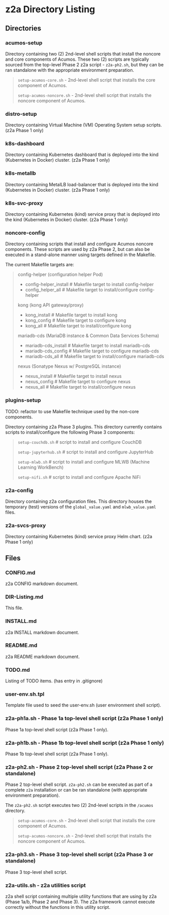 # z2a Directory Listing

## Directories

### acumos-setup

Directory containing two (2) 2nd-level shell scripts that install the noncore and core components of Acumos.  These two (2) scripts are typically sourced from the top-level Phase 2 z2a script - `z2a-ph2.sh`, but they can be ran standalone with the appropriate environment preparation.

>`setup-acumos-core.sh` - 2nd-level shell script that installs the core component of Acumos.
>
>`setup-acumos-noncore.sh` - 2nd-level shell script that installs the noncore component of Acumos.

### distro-setup

Directory containing Virtual Machine (VM) Operating System setup scripts.  (z2a Phase 1 only)

### k8s-dashboard

Directory containing Kubernetes dashboard that is deployed into the kind (Kubernetes in Docker) cluster. (z2a Phase 1 only)

### k8s-metallb

Directory containing MetalLB load-balancer that is deployed into the kind (Kubernetes in Docker) cluster. (z2a Phase 1 only)

### k8s-svc-proxy

Directory containing Kubernetes (kind) service proxy that is deployed into the kind (Kubernetes in Docker) cluster. (z2a Phase 1 only)

### noncore-config

Directory containing scripts that install and configure Acumos noncore components.   These scripts are used by z2a Phase 2, but can also be executed in a  stand-alone manner using targets defined in the Makefile.

The current Makefile targets are:

>config-helper (configuration helper Pod)
>
>* config-helper_install    # Makefile target to install config-helper
>* config_helper_all        # Makefile target to install/configure config-helper
>
>kong (kong API gateway/proxy)
>
>* kong_install             # Makefile target to install kong
>* kong_config              # Makefile target to configure kong
>* kong_all                 # Makefile target to install/configure kong
>
>mariadb-cds (MariaDB instance & Common Data Services Schema)
>
>* mariadb-cds_install      # Makefile target to install mariadb-cds
>* mariadb-cds_config       # Makefile target to configure mariadb-cds
>* mariadb-cds_all          # Makefile target to install/configure mariadb-cds
>
>nexus (Sonatype Nexus w/ PostgreSQL instance)
>
>* nexus_install            # Makefile target to install nexus
>* nexus_config             # Makefile target to configure nexus
>* nexus_all                # Makefile target to install/configure nexus

### plugins-setup

TODO: refactor to use Makefile technique used by the non-core components.

Directory containing z2a Phase 3 plugins.   This directory currently contains scripts to install/configure the following Phase 3 components:

> `setup-couchdb.sh`          # script to install and configure CouchDB
>
> `setup-jupyterhub.sh`       # script to install and configure JupyterHub
>
> `setup-mlwb.sh`             # script to install and configure MLWB (Machine Learning WorkBench)
>
> `setup-nifi.sh`             # script to install and configure Apache NiFi

### z2a-config

Directory containing z2a configuration files.  This directory houses the temporary (test) versions of the `global_value.yaml` and `mlwb_value.yaml` files.

### z2a-svcs-proxy

Directory containing Kubernetes (kind) service proxy Helm chart. (z2a Phase 1 only)

## Files

### CONFIG.md

z2a CONFIG markdown document.

### DIR-Listing.md

This file.

### INSTALL.md

z2a INSTALL markdown document.

### README.md

z2a README markdown document.

### TODO.md

Listing of TODO items.  (has entry in .gitignore)

### user-env.sh.tpl

Template file used to seed the user-env.sh (user environment shell script).

### z2a-ph1a.sh - Phase 1a top-level shell script (z2a Phase 1 only)

Phase 1a top-level shell script (z2a Phase 1 only).

### z2a-ph1b.sh - Phase 1b top-level shell script (z2a Phase 1 only)

Phase 1b top-level shell script (z2a Phase 1 only).

### z2a-ph2.sh - Phase 2 top-level shell script (z2a Phase 2 or standalone)

Phase 2 top-level shell script.  `z2a-ph2.sh` can be executed as part of a complete `z2a` installation or can be ran standalone (with appropriate environment preparation).

The `z2a-ph2.sh` script executes two (2) 2nd-level scripts in the `/acumos` directory.

>`setup-acumos-core.sh` - 2nd-level shell script that installs the core component of Acumos.
>
>`setup-acumos-noncore.sh` - 2nd-level shell script that installs the noncore component of Acumos.

### z2a-ph3.sh - Phase 3 top-level shell script (z2a Phase 3 or standalone)

Phase 3 top-level shell script.

### z2a-utils.sh - z2a utilities script

z2a shell script containing multiple utility functions that are using by z2a (Phase 1a/b, Phase 2 and Phase 3).  The z2a framework cannot execute correctly without the functions in this utility script.
